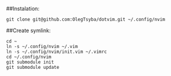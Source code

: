 ##Instalation:

    git clone git@github.com:OlegTsyba/dotvim.git ~/.config/nvim

##Create symlink:

    cd ~
    ln -s ~/.config/nvim ~/.vim
    ln -s ~/.config/nvim/init.vim ~/.vimrc
    cd ~/.config/nvim
    git submodule init
    git submodule update
